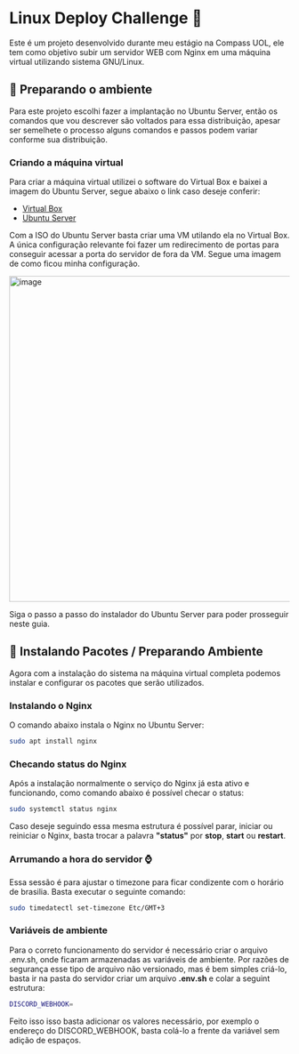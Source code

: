 # Linux Deploy Challenge :rocket:

Este é um projeto desenvolvido durante meu estágio na Compass UOL, ele tem como objetivo subir um servidor WEB com Nginx em uma máquina virtual utilizando sistema GNU/Linux.


## :wrench:  Preparando o ambiente
Para este projeto escolhi fazer a implantação no Ubuntu Server, então os comandos que vou descrever são voltados para essa distribuição, apesar ser semelhete o processo alguns comandos e passos podem variar conforme sua distribuição.

### Criando a máquina virtual
Para criar a máquina virtual utilizei o software do Virtual Box e baixei a imagem do Ubuntu Server, segue abaixo o link caso deseje conferir:

* [Virtual Box](https://www.virtualbox.org/)
* [Ubuntu Server](https://ubuntu.com/download/server)
 

Com a ISO do Ubuntu Server basta criar uma VM utilando ela no Virtual Box. A única configuração relevante foi fazer um redirecimento de portas para conseguir acessar a porta do servidor de fora da VM. Segue uma imagem de como ficou minha configuração.

<img width="991" height="586" alt="image" src="https://github.com/user-attachments/assets/12343ba3-f169-4424-a93a-046a0fb222c0" />

Siga o passo a passo do instalador do Ubuntu Server para poder prosseguir neste guia.

## :toolbox: Instalando Pacotes / Preparando Ambiente
Agora com a instalação do sistema na máquina virtual completa podemos instalar e configurar os pacotes que serão utilizados.

### Instalando o Nginx
O comando abaixo instala o Nginx no Ubuntu Server:
```bash
sudo apt install nginx

```

### Checando status do Nginx
Após a instalação normalmente o serviço do Nginx já esta ativo e funcionando, como comando abaixo é possível checar o status:
```bash
sudo systemctl status nginx
```

Caso deseje seguindo essa mesma estrutura é possível parar, iniciar ou reiniciar o Nginx, basta trocar a palavra **"status"** por **stop**, **start** ou **restart**.

### Arrumando a hora do servidor :watch:
Essa sessão é para ajustar o timezone para ficar condizente com o horário de brasilia.
Basta executar o seguinte comando:

```bash
sudo timedatectl set-timezone Etc/GMT+3
```

### Variáveis de ambiente
Para o correto funcionamento do servidor é necessário criar o arquivo .env.sh, onde ficaram armazenadas as variáveis de ambiente. Por razões de segurança esse tipo de arquivo não versionado, mas é bem simples criá-lo, basta ir na pasta do servidor criar um arquivo **.env.sh** e colar a seguint estrutura:

```bash
DISCORD_WEBHOOK=
```

Feito isso isso basta adicionar os valores necessário, por exemplo o endereço do DISCORD_WEBHOOK, basta colá-lo a frente da variável sem adição de espaços.